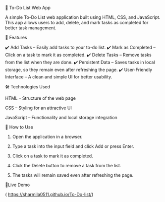  📝 To-Do List Web App

A simple To-Do List web application built using HTML, CSS, and JavaScript. This app allows users to add, delete, and mark tasks as completed for better task management.

🚀 Features

✔️ Add Tasks – Easily add tasks to your to-do list.
✔️ Mark as Completed – Click on a task to mark it as completed.
✔️ Delete Tasks – Remove tasks from the list when they are done.
✔️ Persistent Data – Saves tasks in local storage, so they remain even after refreshing the page.
✔️ User-Friendly Interface – A clean and simple UI for better usability.

🛠️ Technologies Used

HTML – Structure of the web page

CSS – Styling for an attractive UI

JavaScript – Functionality and local storage integration


🎯 How to Use

1. Open the application in a browser.


2. Type a task into the input field and click Add or press Enter.


3. Click on a task to mark it as completed.


4. Click the Delete button to remove a task from the list.


5. The tasks will remain saved even after refreshing the page.

🚀Live Demo

( https://sharmila0511.github.io/To-Do-list/)
